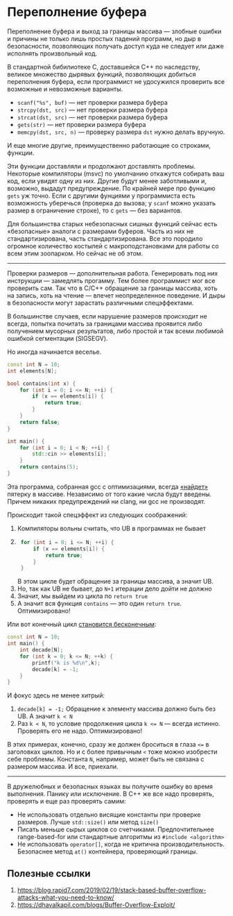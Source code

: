 # Переполнение буфера

Переполнение буфера и выход за границы массива — злобные ошибки и причины не только лишь простых падений программ, но дыр в безопасности, позволяющих получать доступ куда не следует или даже исполнять произвольный код.

В стандартной бибилиотеке C, доставшейся C++ по наследству, великое множество дырявых функций, позволяющих добиться переполнения буфера, если программист не удосужился проверить все возможные и невозможные варианты.

- `scanf("%s", buf)` — нет проверки размера буфера
- `strcpy(dst, src)` — нет проверки размера буфера
- `strcat(dst, src)` — нет проверки размера буфера
- `gets(str)` — нет проверки размера буфера
- `memcpy(dst, src, n)` — проверку размера `dst` нужно делать вручную.

И еще многие другие, преимущественно работающие со строками, функции.

Эти функции доставляли и продолжают доставлять проблемы. Некоторые компиляторы (msvc) по умолчанию откажутся собирать ваш код, если увидят одну из них. Другие будут менее заботливыми и, возможно, выдадут предупреждение. По крайней мере про функцию `gets` уж точно. Если с другими фунциями у программиста есть возможность уберечься (проверка до вызова; у `scanf` можно указать размер в ограничение строке), то с `gets` — без вариантов.

Для большинства старых небезопасных сишных функций сейчас есть «безопасные» аналоги с размерами буферов. Часть из них не стандартизирована, часть стандартизирована. Все это породило огромное количество костылей с макроподстановками для работы со всем этим зоопарком. Но сейчас не об этом.

---


Проверки размеров — дополнительная работа. Генерировать под них инструкции — замедлять прогамму. Тем более программист мог все проверить сам. Так что в C/С++ обращение за границы массива, хоть на запись, хоть на чтение — влечет неопределенное поведение. И дыры в безопасности могут зарастать различными спецэффектами.


В большинстве случаев, если нарушение размеров происходит не всегда, попытка почитать за границами массива проявится либо получением мусорных результатов, либо простой и так всеми любимой ошибкой сегментации (SIGSEGV). 

Но иногда начинается веселье.

```C++
const int N = 10;
int elements[N];

bool contains(int x) {
    for (int i = 0; i <= N; ++i) {
        if (x == elements[i]) {
            return true;
        }
    }
    return false;
}

int main() {
    for (int i = 0; i < N; ++i) {
        std::cin >> elements[i];
    }
    return contains(5);
}
```

Эта программа, собранная gcc c оптимизациями, всегда [«найдет»](https://godbolt.org/z/949Kxc) пятерку в массиве. Независимо от того какие числа будут введены. 
Причем никаких предупреждений ни clang, ни gcc не производят.

Происходит такой спецэффект из следующих соображений:
1. Компиляторы вольны считать, что UB в программах не бывает
2. ```C++
    for (int i = 0; i <= N; ++i) {
        if (x == elements[i]) {
            return true;
        }
    }
    ```
    В этом цикле будет обращение за границы массива, а значит UB.
3. Но, так как UB не бывает, до `N+1` итерации дело дойти не должно
4. Значит, мы выйдем из цикла по `return true`
5. А значит вся функция `contains` — это один `return true`. Оптимизировано!


Или вот конечный цикл [становится бесконечным](https://godbolt.org/z/hPc1cf):

```C++
const int N = 10;
int main() {
    int decade[N];
    for (int k = 0; k <= N; ++k) {
        printf("k is %d\n",k);
        decade[k] = -1;
    }
}
```

И фокус здесь не менее хитрый:
1. `decade[k] = -1;` Обращение к элементу массива должно быть без UB. А значит `k < N`
2. Раз `k < N`, то условие продолжения цикла `k <= N` — всегда истинно. Проверять его не надо. Оптимизировано! 


В этих примерах, конечно, сразу же должен броситься в глаза `<=` в заголовках циклов. Но и с более привычным `<` тоже можно изобрести себе проблемы. Константа `N`, например, может быть не связана с размером массива. И все, приехали.

---

В дружелюбных и безопасных языках вы получите ошибку во время выполнения. Панику или исключение. В C++ же все надо проверять, проверять и еще раз проверять самим:

- Не использовать отдельно висящие константы при проверке размеров. Лучше `std::size()` или метод `size()`
- Писать меньше сырых циклов со счетчиками. Предпочтительнее range-based-for или стандартные алгоритмы из `#include <algorithm>`
- Не использовать `operator[]`, когда не критична производительность. Безопаснее метод `at()` контейнера, проверяющий границы.


## Полезные ссылки
1. https://blog.rapid7.com/2019/02/19/stack-based-buffer-overflow-attacks-what-you-need-to-know/
2. https://dhavalkapil.com/blogs/Buffer-Overflow-Exploit/

